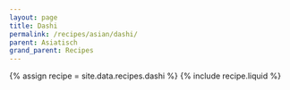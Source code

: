 ```yaml
---
layout: page
title: Dashi
permalink: /recipes/asian/dashi/
parent: Asiatisch
grand_parent: Recipes
---
```

{% assign recipe = site.data.recipes.dashi %}
{% include recipe.liquid %}
